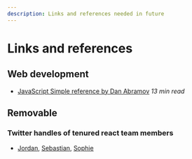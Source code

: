 ```yaml
---
description: Links and references needed in future
---
```


# Links and references

## Web development

* [JavaScript Simple reference by Dan Abramov](https://overreacted.io/what-is-javascript-made-of/) _13 min read_

## Removable

### Twitter handles of tenured react team members

* [Jordan](https://twitter.com/jordwalke), [Sebastian](https://twitter.com/sebmarkbage), [Sophie](https://twitter.com/sophiebits)



